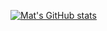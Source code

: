[![Mat's GitHub stats](https://github-readme-stats.vercel.app/api?username=matthewfx&show_icons=true&include_all_commits=true&theme=dracula&count_private=true)](https://github.com/matthewfx/github-readme-stats)
